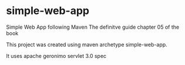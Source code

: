 # simple-web-app
Simple Web App following Maven The definitve guide
chapter 05 of the book

This project was created using maven archetype simple-web-app.

It uses apache geronimo servlet 3.0 spec
